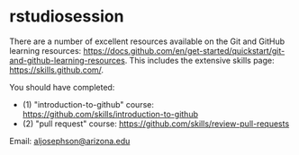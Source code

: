 # rstudiosession

There are a number of excellent resources available on the Git and GitHub learning resources: https://docs.github.com/en/get-started/quickstart/git-and-github-learning-resources.
This includes the extensive skills page: https://skills.github.com/.

You should have completed: 
- (1) "introduction-to-github" course: https://github.com/skills/introduction-to-github
- (2) "pull request" course: https://github.com/skills/review-pull-requests

Email: aljosephson@arizona.edu
